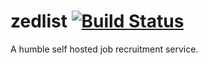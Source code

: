 zedlist [![Build Status](https://travis-ci.org/zedio/zedlist.svg?branch=master)](https://travis-ci.org/zedio/zedlist)
=======
A humble self hosted job recruitment service.
